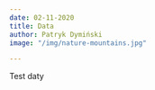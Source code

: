 ```yaml
---
date: 02-11-2020
title: Data
author: Patryk Dymiński
image: "/img/nature-mountains.jpg"

---
```

Test daty